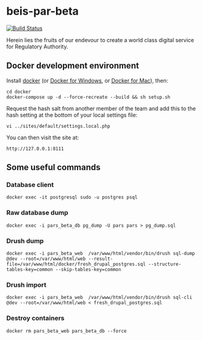 # beis-par-beta

[![Build Status](https://travis-ci.org/TransformCore/beis-par-beta.svg?branch=master)](https://travis-ci.org/TransformCore/beis-par-beta)

Herein lies the fruits of our endevour to create a world class digital service for Regulatory Authority.

## Docker development environment

Install [docker](https://docs.docker.com/engine/installation/linux/ubuntu/) (or [Docker for Windows](https://docs.docker.com/docker-for-windows/install/), or [Docker for Mac](https://docs.docker.com/docker-for-mac/install/)), then:

    cd docker
    docker-compose up -d --force-recreate --build && sh setup.sh
	
Request the hash salt from another member of the team and add this to the hash setting at the bottom of your local settings file:

    vi ../sites/default/settings.local.php
    
You can then visit the site at:

    http://127.0.0.1:8111
    
## Some useful commands

### Database client

    docker exec -it postgresql sudo -u postgres psql
    
### Raw database dump

    docker exec -i pars_beta_db pg_dump -U pars pars > pg_dump.sql
    
### Drush dump

    docker exec -i pars_beta_web  /var/www/html/vendor/bin/drush sql-dump @dev --root=/var/www/html/web --result-file=/var/www/html/docker/fresh_drupal_postgres.sql --structure-tables-key=common --skip-tables-key=common
    
### Drush import

    docker exec -i pars_beta_web  /var/www/html/vendor/bin/drush sql-cli @dev --root=/var/www/html/web < fresh_drupal_postgres.sql

### Destroy containers

    docker rm pars_beta_web pars_beta_db --force





